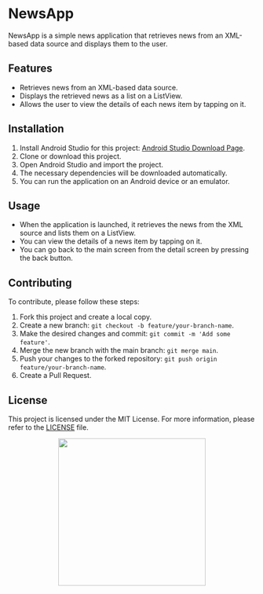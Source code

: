 # NewsApp

NewsApp is a simple news application that retrieves news from an XML-based data source and displays them to the user.

## Features

- Retrieves news from an XML-based data source.
- Displays the retrieved news as a list on a ListView.
- Allows the user to view the details of each news item by tapping on it.

## Installation

1. Install Android Studio for this project: [Android Studio Download Page](https://developer.android.com/studio).
2. Clone or download this project.
3. Open Android Studio and import the project.
4. The necessary dependencies will be downloaded automatically.
5. You can run the application on an Android device or an emulator.

## Usage

- When the application is launched, it retrieves the news from the XML source and lists them on a ListView.
- You can view the details of a news item by tapping on it.
- You can go back to the main screen from the detail screen by pressing the back button.

## Contributing

To contribute, please follow these steps:

1. Fork this project and create a local copy.
2. Create a new branch: `git checkout -b feature/your-branch-name`.
3. Make the desired changes and commit: `git commit -m 'Add some feature'`.
4. Merge the new branch with the main branch: `git merge main`.
5. Push your changes to the forked repository: `git push origin feature/your-branch-name`.
6. Create a Pull Request.

## License

This project is licensed under the MIT License. For more information, please refer to the [LICENSE](LICENSE) file.


<div align="center">
<img src="https://github.com/enesulkerr/NewsApp/blob/master/image/news.gif" width="300">
<div align="center">
